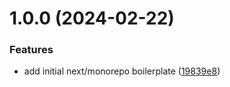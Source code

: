 # 1.0.0 (2024-02-22)


### Features

* add initial next/monorepo boilerplate ([19839e8](https://github.com/hyfer/boilerplates/commit/19839e812e747279a518bc650a8080211c84192f))
